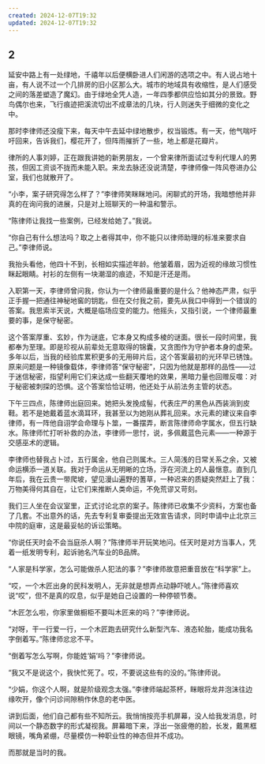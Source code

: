 ```yaml
---
created: 2024-12-07T19:32
updated: 2024-12-07T19:32
---
```

   

## 2

延安中路上有一处绿地，千禧年以后便横卧进人们闲游的选项之中。有人说占地十亩，有人说不过一个几排房的旧小区那么大。城市的地域具有收缩性，是人们感受之间的落差塑造了魔幻。由于绿地全凭人造，一年四季都供应恰如其分的景致。野鸟偶尔也来，飞行痕迹把溪流切出不成章法的几块，行人则迷失于细微的变化之中。

那时李律师还没瘦下来，每天中午去延中绿地散步，权当锻炼。有一天，他气喘吁吁回来，告诉我们，樱花开了，但阵雨摧折了一些，地上都是花瓣片。

律所的人事刘婷，正在跟我讲她的新男朋友，一个曾来律所面试过专利代理人的男孩，但因工资谈不拢而未能入职。来龙去脉还没说清楚，李律师像一阵风卷进办公室，我们也就散开了。

“小李，案子研究得怎么样了？”李律师笑眯眯地问。闲聊式的开场，我暗想他并非真的在询问我的进展，只是对上班聊天的一种温和警示。

“陈律师让我找一些案例，已经发给她了。”我说。

“你自己有什么想法吗？取之上者得其中，你不能只以律师助理的标准来要求自己。”李律师说。

我抬头看他，他四十不到，长相如实描述年龄。他皱着眉，因为近视的缘故习惯性眯起眼睛。衬衫的左侧有一块潮湿的痕迹，不知是汗还是雨。

入职第一天，李律师曾问我，你认为一个律师最重要的是什么？他神态严肃，似乎正手握一把通往神秘地窖的钥匙，但在交付我之前，要先从我口中得到一个错误的答案。我思索半天说，大概是临场应变的能力。他摇头，又指引说，一个律师最重要的事，是保守秘密。

这个答案厚重、玄妙，作为谜底，它本身又构成多棱的谜面。很长一段时间里，我都奉为至理。即是珍视从前辈处无意取得的锦囊，又贪图作为守护者本身的虚荣。多年以后，当我的经验库累积更多的无用碎片后，这个答案最初的光环早已锈蚀。原来问题是一种镜像载体，李律师答“保守秘密”，只因为他就是那样的品性——过于迷信秘密，指望利用它们来达成一些翻天覆地的效果，黑暗力量也回赠反噬：对于秘密被刺探的恐惧。这个答案恰恰证明，他还处于从前法务主管的状态。

下午三四点，陈律师出庭回来。她把头发挽成髻，代表庄严的黑色从西装淌到皮鞋。若不是她戴着蓝水滴耳环，我甚至以为她刚从葬礼回来。水元素的建议来自李律师，有一阵他自诩学会命理与卜筮，一番摆弄，断言陈律师命字属水，但五行缺水。陈律师忙打听补救的办法，李律师一思忖，说，多佩戴蓝色元素——一种源于交感巫术的逻辑。

李律师也替我占卜过，五行属金，他自己则属木。三人简浅的日常关系之余，又被命运横添一道关联。我对于命运从无明晰的立场，浮在河流上的人最惬意。直到几年后，我在云贵一带爬坡，望见漫山遍野的蓍草，一种迟来的质疑突然赶上了我：万物美得何其自在，让它们来推断人类命运，不免荒谬又苛刻。

我们三人坐在会议室里，正式讨论北京的案子。陈律师已收集不少资料，方案也备了几套。不出意外的话，先去专利复审委提出无效宣告请求，同时申请中止北京三中院的庭审，这是最妥帖的诉讼策略。

“你说任天时会不会当庭杀人啊？”陈律师半开玩笑地问。任天时是对方当事人，凭着一纸发明专利，起诉驰名汽车业的B品牌。

“人家是科学家，怎么可能做杀人犯法的事？”李律师故意把重音放在“科学家”上。

“哎，一个木匠出身的民科发明人，无非就是想弄点动静吓唬人。”陈律师喜欢说“哎”，但不是真的叹息，似乎是她自己设置的一种停顿节奏。

“木匠怎么啦，你家里做橱柜不要叫木匠来的吗？”李律师说。

“对呀，干一行爱一行，一个木匠跑去研究什么新型汽车、液态轮胎，能成功我名字倒着写。”陈律师忿忿不平。

“倒着写怎么写啊，你能姓‘娟’吗？”李律师说。

“我又不是说这个，我快忙死了。哎，不要说这些有的没的。”陈律师说。

“少娟，你这个人啊，就是阶级观念太强。”李律师端起茶杯，眯眼将龙井泡沫往边缘吹开，像个问诊间隙稍作休息的老中医。

讲到后面，他们自己都有些不知所云。我悄悄按亮手机屏幕，没人给我发消息，时间以一个静态数字的形式凝视我。屏幕暗下来，浮出一张疲倦的脸，长发，戴黑框眼镜，嘴角紧绷，尽量模仿一种职业性的神态但并不成功。

而那就是当时的我。